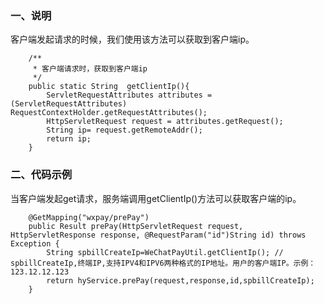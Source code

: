 
### 一、说明

客户端发起请求的时候，我们使用该方法可以获取到客户端ip。

```text
    /**
     * 客户端请求时，获取到客户端ip
     */
    public static String  getClientIp(){
        ServletRequestAttributes attributes = (ServletRequestAttributes) RequestContextHolder.getRequestAttributes();
        HttpServletRequest request = attributes.getRequest();
        String ip= request.getRemoteAddr();
        return ip;
    }
```

### 二、代码示例

当客户端发起get请求，服务端调用getClientIp()方法可以获取客户端的ip。

```text
    @GetMapping("wxpay/prePay")
    public Result prePay(HttpServletRequest request, HttpServletResponse response, @RequestParam("id")String id) throws Exception {
        String spbillCreateIp=WeChatPayUtil.getClientIp(); // spbillCreateIp,终端IP,支持IPV4和IPV6两种格式的IP地址。用户的客户端IP。示例：123.12.12.123
        return hyService.prePay(request,response,id,spbillCreateIp);
    }
```
